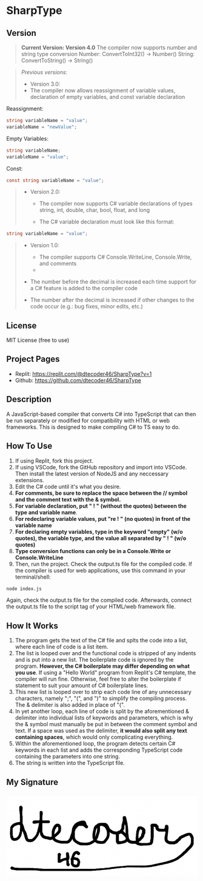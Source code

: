 # SharpType

## Version

> **Current Version: Version 4.0**
> The compiler now supports number and string type conversion
> Number: ConvertToInt32() -> Number()
> String: ConvertToString() -> String()


> *Previous versions:*
> - Version 3.0:
> - The compiler now allows reassignment of variable values, declaration of empty variables, and const variable declaration

Reassignment:

~~~csharp
string variableName = "value";
variableName = "newValue";
~~~

Empty Variables:

~~~csharp
string variableName;
variableName = "value";
~~~

Const:

~~~csharp
const string variableName = "value";
~~~


> - Version 2.0:
>   - The compiler now supports C# variable declarations of types string, int, double, char, bool, float, and long
>
>   - The C# variable declaration must look like this format:

~~~csharp
string variableName = "value"; 
~~~


> - Version 1.0:
>   - The compiler supports C# Console.WriteLine, Console.Write, and comments
>   - 
>  - The number before the decimal is increased each time support for a C# feature is added to the compiler code
>
>  - The number after the decimal is increased if other changes to the code occur (e.g.: bug fixes, minor edits, etc.)

## License
MIT License (free to use)

## Project Pages
- Replit: https://replit.com/@dtecoder46/SharpType?v=1
- Github: https://github.com/dtecoder46/SharpType

## Description
A JavaScript-based compiler that converts C# into TypeScript that can then be run separately or modified for compatibility with HTML or web frameworks. This is designed to make compiling C# to TS easy to do.

## How To Use

1. If using Replit, fork this project.
2. If using VSCode, fork the GitHub repository and import into VSCode. Then install the latest version of NodeJS and any neccessary extensions.
3. Edit the C# code until it's what you desire.
4. **For comments, be sure to replace the space between the // symbol and the comment text with the & symbol.**
5. **For variable declaration, put " ! " (without the quotes) between the type and variable name**.
6. **For redeclaring variable values, put "re ! " (no quotes) in front of the variable name**
7. **For declaring empty variables, type in the keyword "empty" (w/o quotes), the variable type, and the value all separated by " ! " (w/o quotes)**
8. **Type conversion functions can only be in a Console.Write or Console.WriteLine**
9. Then, run the project. Check the output.ts file for the compiled code. If the compiler is used for web applications, use this command in your terminal/shell:

~~~sh 
node index.js 
~~~

Again, check the output.ts file for the compiled code. Afterwards, connect the output.ts file to the script tag of your HTML/web framework file.


## How It Works

1. The program gets the text of the C# file and splts the code into a list, where each line of code is a list item.
2. The list is looped over and the functional code is stripped of any indents and is put into a new list. The boilerplate code is ignored by the program. **However, the C# boilerplate may differ depending on what you use**. If using a "Hello World" program from Replit's C# template, the compiler will run fine. Otherwise, feel free to alter the boilerplate if statement to suit your amount of C# boilerplate lines.
3. This new list is looped over to strip each code line of any unnecessary characters, namely ";", "(", and ")" to simplify the compiling process. The & delimiter is also added in place of "(".
4. In yet another loop, each line of code is split by the aforementioned & delimiter into individual lists of keywords and parameters, which is why the & symbol must manually be put in between the comment symbol and text. If a space was used as the delimiter, **it would also split any text containing spaces**, which would only complicating everything.
5. Within the aforementioned loop, the program detects certain C# keywords in each list and adds the corresponding TypeScript code containing the parameters into one string.
6. The string is written into the TypeScript file.


## My Signature

![my programming signature](signature.jpeg)
